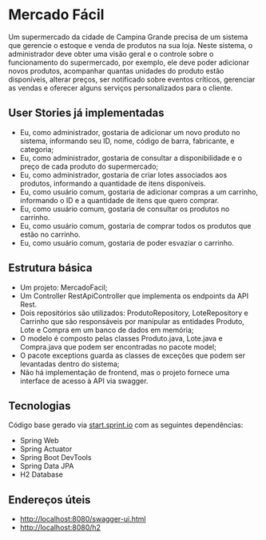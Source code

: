 # Mercado Fácil
 
Um supermercado da cidade de Campina Grande precisa de um sistema que gerencie o estoque e venda de produtos na sua loja. Neste sistema, o administrador deve obter uma visão geral e o controle sobre o funcionamento do supermercado, por exemplo, ele deve poder adicionar novos produtos, acompanhar quantas unidades do produto estão disponíveis, alterar preços, ser notificado sobre eventos críticos, gerenciar as vendas e oferecer alguns serviços personalizados para o cliente.

## User Stories já implementadas

- Eu, como administrador, gostaria de adicionar um novo produto no sistema, informando seu ID, nome, código de barra, fabricante, e categoria;
- Eu, como administrador, gostaria de consultar a disponibilidade e o preço de cada produto do supermercado;
- Eu, como administrador, gostaria de criar lotes associados aos produtos, informando a quantidade de itens disponíveis.
- Eu, como usuário comum, gostaria de adicionar compras a um carrinho, informando o ID e a quantidade de itens que quero comprar. 
- Eu, como usuário comum, gostaria de consultar os produtos no carrinho.
- Eu, como usuário comum, gostaria de comprar todos os produtos que estão no carrinho.
- Eu, como usuário comum, gostaria de poder esvaziar o carrinho.



## Estrutura básica

- Um projeto: MercadoFacil;
- Um Controller RestApiController que implementa os endpoints da API Rest.
- Dois repositórios são utilizados: ProdutoRepository, LoteRepository e Carrinho que são responsáveis por manipular as entidades Produto, Lote e Compra em um banco de dados em memória;
- O modelo é composto pelas classes Produto.java, Lote.java e Compra.java que podem ser
encontradas no pacote model;
- O pacote exceptions guarda as classes de exceções que podem ser levantadas
dentro do sistema;
- Não há implementação de frontend, mas o projeto fornece uma interface de acesso à API via swagger.

## Tecnologias
Código base gerado via [start.sprint.io](https://start.spring.io/#!type=maven-project&language=java&platformVersion=2.3.3.RELEASE&packaging=jar&jvmVersion=1.8&groupId=com.example&artifactId=EstoqueFacil&name=EstoqueFacil&description=Projeto%20Estoque%20Facil&packageName=com.example.EstoqueFacil&dependencies=web,actuator,devtools,data-jpa,h2) com as seguintes dependências:  

- Spring Web
- Spring Actuator
- Spring Boot DevTools
- Spring Data JPA
- H2 Database

## Endereços úteis

- [http://localhost:8080/swagger-ui.html](http://localhost:8080/swagger-ui.html)
- [http://localhost:8080/h2](http://localhost:8080/swagger-ui.html)
